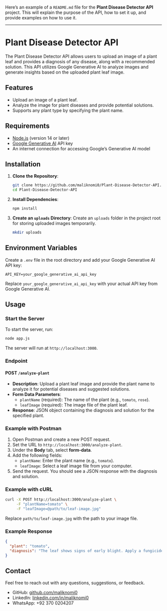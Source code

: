 Here’s an example of a `README.md` file for the **Plant Disease Detector API** project. This will explain the purpose of the API, how to set it up, and provide examples on how to use it.

---

# Plant Disease Detector API

The Plant Disease Detector API allows users to upload an image of a plant leaf and provides a diagnosis of any disease, along with a recommended solution. This API utilizes Google Generative AI to analyze images and generate insights based on the uploaded plant leaf image.

## Features
- Upload an image of a plant leaf.
- Analyze the image for plant diseases and provide potential solutions.
- Supports any plant type by specifying the plant name.

## Requirements
- [Node.js](https://nodejs.org/) (version 14 or later)
- [Google Generative AI](https://cloud.google.com/generative-ai) API key
- An internet connection for accessing Google’s Generative AI model

## Installation

1. **Clone the Repository**:
    ```bash
    git clone https://github.com/maliknomi0/Plant-Disease-Detector-API.git
    cd Plant-Disease-Detector-API
    ```

2. **Install Dependencies**:
    ```bash
    npm install
    ```

3. **Create an `uploads` Directory**:
    Create an `uploads` folder in the project root for storing uploaded images temporarily.
    ```bash
    mkdir uploads
    ```

## Environment Variables
Create a `.env` file in the root directory and add your Google Generative AI API key:

```plaintext
API_KEY=your_google_generative_ai_api_key
```

Replace `your_google_generative_ai_api_key` with your actual API key from Google Generative AI.

## Usage

### Start the Server
To start the server, run:
```bash
node app.js
```
The server will run at `http://localhost:3000`.

### Endpoint

#### POST `/analyze-plant`

- **Description**: Upload a plant leaf image and provide the plant name to analyze it for potential diseases and suggested solutions.
- **Form Data Parameters**:
  - `plantName` (required): The name of the plant (e.g., `tomato`, `rose`).
  - `leafImage` (required): The image file of the plant leaf.
- **Response**: JSON object containing the diagnosis and solution for the specified plant.

### Example with Postman

1. Open Postman and create a new POST request.
2. Set the URL to `http://localhost:3000/analyze-plant`.
3. Under the **Body** tab, select **form-data**.
4. Add the following fields:
   - `plantName`: Enter the plant name (e.g., `tomato`).
   - `leafImage`: Select a leaf image file from your computer.
5. Send the request. You should see a JSON response with the diagnosis and solution.

### Example with cURL

```bash
curl -X POST http://localhost:3000/analyze-plant \
     -F "plantName=tomato" \
     -F "leafImage=@path/to/leaf-image.jpg"
```
Replace `path/to/leaf-image.jpg` with the path to your image file.

### Example Response
```json
{
  "plant": "tomato",
  "diagnosis": "The leaf shows signs of early blight. Apply a fungicide and ensure proper watering practices to prevent further spread."
}
```

## Contact

Feel free to reach out with any questions, suggestions, or feedback.

- GitHub: [github.com/maliknomi0](https://github.com/maliknomi0)
- LinkedIn: [linkedin.com/in/maliknomi0](https://www.linkedin.com/in/maliknomi0/)
- WhatsApp: +92 370 0204207
